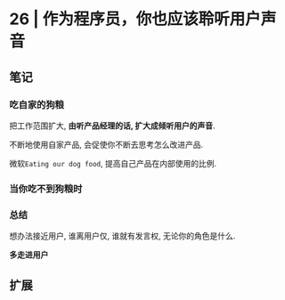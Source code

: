 # 26 | 作为程序员，你也应该聆听用户声音

## 笔记

### 吃自家的狗粮

把工作范围扩大, **由听产品经理的话, 扩大成倾听用户的声音**.

不断地使用自家产品, 会促使你不断去思考怎么改进产品.

微软`Eating our dog food`, 提高自己产品在内部使用的比例.

### 当你吃不到狗粮时

### 总结

想办法接近用户, 谁离用户仅, 谁就有发言权, 无论你的角色是什么.

**多走进用户**

## 扩展